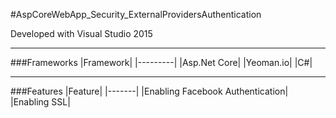 #AspCoreWebApp_Security_ExternalProvidersAuthentication 

Developed with Visual Studio 2015

---

###Frameworks
|Framework|
|---------|
|Asp.Net Core|
|Yeoman.io|
|C#|

---

###Features
|Feature|
|-------|
|Enabling Facebook Authentication|
|Enabling SSL|

